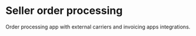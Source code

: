 

# Seller order processing

Order processing app with external carriers and invoicing apps integrations.
